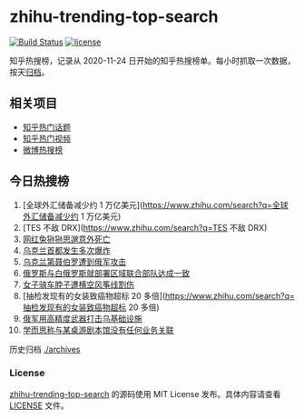 # zhihu-trending-top-search

[![Build Status](https://github.com/justjavac/zhihu-trending-top-search/workflows/ci/badge.svg?branch=main)](https://github.com/justjavac/zhihu-trending-top-search/actions)
[![license](https://img.shields.io/github/license/justjavac/zhihu-trending-top-search)](https://github.com/justjavac/zhihu-trending-top-search/blob/main/LICENSE)

知乎热搜榜，记录从 2020-11-24 日开始的知乎热搜榜单。每小时抓取一次数据，按天[归档](./archives)。

## 相关项目

- [知乎热门话题](https://github.com/justjavac/zhihu-trending-hot-questions)
- [知乎热门视频](https://github.com/justjavac/zhihu-trending-hot-video)
- [微博热搜榜](https://github.com/justjavac/weibo-trending-hot-search)

## 今日热搜榜

<!-- BEGIN -->
<!-- 最后更新时间 Tue Oct 11 2022 05:09:19 GMT+0800 (China Standard Time) -->

1. [全球外汇储备减少约 1 万亿美元](https://www.zhihu.com/search?q=全球外汇储备减少约 1 万亿美元)
1. [TES 不敌 DRX](https://www.zhihu.com/search?q=TES 不敌 DRX)
1. [网红兔狲狲思邈意外死亡](https://www.zhihu.com/search?q=网红兔狲狲思邈意外死亡)
1. [乌克兰首都发生多次爆炸](https://www.zhihu.com/search?q=乌克兰首都发生多次爆炸)
1. [乌克兰第聂伯罗遭到俄军攻击](https://www.zhihu.com/search?q=乌克兰第聂伯罗遭到俄军攻击)
1. [俄罗斯与白俄罗斯就部署区域联合部队达成一致](https://www.zhihu.com/search?q=俄罗斯与白俄罗斯就部署区域联合部队达成一致)
1. [女子骑车脖子遭横空风筝线割伤](https://www.zhihu.com/search?q=女子骑车脖子遭横空风筝线割伤)
1. [抽检发现有的女装致癌物超标 20 多倍](https://www.zhihu.com/search?q=抽检发现有的女装致癌物超标 20 多倍)
1. [俄军用高精度武器打击乌基础设施](https://www.zhihu.com/search?q=俄军用高精度武器打击乌基础设施)
1. [学而思称与某桌游剧本馆没有任何业务关联](https://www.zhihu.com/search?q=学而思称与某桌游剧本馆没有任何业务关联)

<!-- END -->

历史归档 [./archives](./archives)

### License

[zhihu-trending-top-search](https://github.com/justjavac/zhihu-trending-top-search)
的源码使用 MIT License 发布。具体内容请查看 [LICENSE](./LICENSE) 文件。
